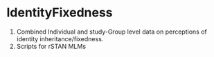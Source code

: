 # IdentityFixedness

1) Combined Individual and study-Group level data on perceptions of identity inheritance/fixedness.
2) Scripts for rSTAN MLMs
